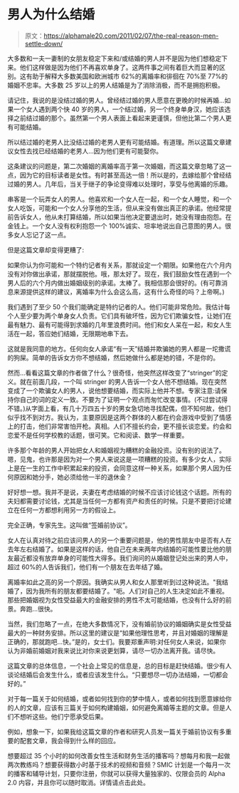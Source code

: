 # 男人为什么结婚

> 原文：<https://alphamale20.com/2011/02/07/the-real-reason-men-settle-down/>

大多数和一夫一妻制的女朋友稳定下来和/或结婚的男人并不是因为他们想稳定下来。他们这样做是因为他们不再喜欢单身了。这两件事之间有着巨大而显著的区别。这有助于解释大多数美国和欧洲城市 62%的离婚率和徘徊在 70%至 77%的婚姻不忠率。大多数 25 岁以上的男人结婚是为了消除消极，而不是拥抱积极。

请记住，我说的是没结过婚的男人。曾经结过婚的男人愿意在更晚的时候再婚...如果一个女人遇到两个快 40 岁的男人，一个结过婚，另一个终身单身汉，她应该选择之前结过婚的那个。虽然第一个男人表面上看起来更谨慎，但他比第二个男人更有可能结婚。

所以结过婚的老男人比没结过婚的老男人更有可能结婚。有道理。所以这篇文章建议女性去找已经结婚的老男人...因为他们更有可能娶你。

这条建议的问题是，第二次婚姻的离婚率高于第一次婚姻，而这篇文章忽略了这一点，因为它的目标读者是女性。有时甚至高达一倍！所以是的，去嫁给那个曾经结过婚的男人。几年后，当关于继子的争论变得难以处理时，享受与他离婚的乐趣。

串客是一个玩弄女人的男人。他喜欢和一个女人在一起，和一个女人睡觉，和一个女人吃饭，可能和一个女人分享他的生活，但从来没有做出真正的承诺。他经常提前告诉女人，他从未打算结婚，所以如果当他决定要退出时，她没有理由抱怨。在金钱上。一个女人没有权利抱怨一个 100%诚实、坦率地说出自己意图的男人。很多女人忘记了这一点。

但是这篇文章却变得更糟了:

如果你认为你可能和一个特约记者有关系，那就设定一个期限。如果他在六个月内没有对你做出承诺，那就摆脱他。哦，那太好了。现在，我们鼓励女性在遇到一个男人后的六个月内做出婚姻级别的承诺。太棒了。我相信那会很好的。(有可靠消息来源提供这样的建议，离婚率为什么会这么高，这有什么奇怪的吗？上帝啊。)

我们遇到了至少 50 个我们能确定是特约记者的人。他们可能非常危险。我估计每个人至少要为两个单身女人负责。它们具有破坏性，因为它们欺骗女性，让她们在最有魅力、最有可能得到求婚的几年里浪费时间。他们和女人呆在一起，和女人生活在一起，答应她们结婚，无限期地串下去。

这就是我同意的地方。任何向女人承诺“有一天”结婚并欺骗她的男人都是一坨撒谎的狗屎。简单的告诉女方你不想结婚，然后她做什么都是她的错，不是你的。

然而...看看这篇文章的作者做了什么？很奇怪，他突然这样改变了“stringer”的定义。就在前面几段，一个叫 stringer 的男人告诉一个女人他不想结婚。现在突然变成了一个欺骗女人的男人，说他想要结婚，而实际上他并不想。专家注意:请保持你自己的词的定义一致。不要为了证明一个观点而匆忙改变事情。(不过尝试得不错。)从字面上看，有几十万四五十岁的男女急切地寻找配偶，但不知何故，他们似乎找不到对方。我认为，主要原因是这两个群体的人都在约会游戏中受到了情感上的打击，他们非常害怕开枪。真相。人们不擅长约会，更不擅长谈恋爱。约会和恋爱不是任何学校教的话题，很可笑。它和阅读、数学一样重要。

许多那个年龄的男人开始把女人和婚姻视为糟糕的金融投资。没有别的说法了。嗯，见鬼，也许那是因为对一个男人来说这是一项糟糕的投资。有多少女人，实际上是在一生的工作中积累起来的投资，会同意这样一种关系，如果那个男人因为任何原因和她分手，她必须给他一半的退休金？

好好想一想。我并不是说，夫妻在考虑结婚的时候不应该讨论钱这个话题。所有的夫妇都需要讨论钱，尤其是当任何一方都有资产和责任的时候。只是不要把讨论建立在任何一方都想利用另一方的假设上。

完全正确，专家先生。这叫做“签婚前协议”。

女人在认真对待之前应该问男人的另一个重要问题是，他的男性朋友中是否有人在去年左右结婚了。如果是这样的话，他自己在未来两年内结婚的可能性要比他的朋友最近都没有放弃单身的可能性大得多。我们询问的从婚姻登记处出来的男人中，超过 60%的人告诉我们，他们有一个朋友在去年结了婚。

离婚率如此之高的另一个原因。我确实从男人和女人那里听到过这种说法。"我结婚了，因为我所有的朋友都要结婚了。"呃。人们对自己的人生决定如此不重视。那些把婚姻视为女性受益最大的金融安排的男性不太可能结婚，也没有什么好的前景。奔跑...很快。

当然，我们忽略了一点，在绝大多数情况下，没有婚前协议的婚姻确实是女性受益最大的一种财务安排。所以这里的建议是“如果他理性思考，并且对婚姻的理解是正确的，那就跑吧...快。”是的，女士们。我要郑重声明:对任何女人来说，如果你认为非婚前婚姻对我来说比对你来说更划算，请尽一切办法离开我。请尽快。

这篇文章的总体信息，一个社会上常见的信息是，总的目标是赶快结婚。很少有人谈论结婚后会发生什么，或者应该发生什么。“只要想尽一切办法结婚，一切都会好的。”

对于每一篇关于如何结婚，或者如何找到你的梦中情人，或者如何找到愿意嫁给你的人的文章，应该有三篇关于如何构建婚姻，如何避免离婚等主题的文章。但是人们不想听这些。他们宁愿承受后果。

例如，想象一下，如果我给这篇文章的作者和研究人员发一篇关于婚前协议有多重要的配套文章，我会得到什么样的回应。

想要超过 35 个小时的如何改善女性生活和财务生活的播客吗？想每月和我一起做两次教练吗？想要获得数小时基于技术的视频和音频？SMIC 计划是一个每月一次的播客和辅导计划，只要你注册，你就可以获得大量独家的、仅限会员的 Alpha 2.0 内容，并且你可以随时取消。详情请点击此处。